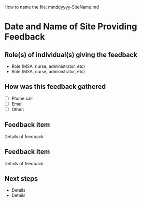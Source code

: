 How to name the file: mmddyyyy-SiteName.md

# Date and Name of Site Providing Feedback

## Role(s) of individual(s) giving the feedback
- Role (MSA, nurse, administrator, etc)
- Role (MSA, nurse, administrator, etc)

## How was this feedback gathered
- [ ] Phone call
- [ ] Email
- [ ] Other:

## Feedback item 
Details of feedback

## Feedback item 
Details of feedback

## Next steps
- Details
- Details 
